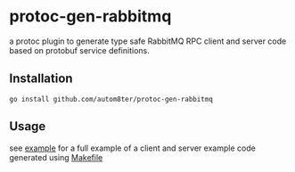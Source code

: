 # protoc-gen-rabbitmq

a protoc plugin to generate type safe RabbitMQ RPC client and server code based on protobuf service definitions.

## Installation

    go install github.com/autom8ter/protoc-gen-rabbitmq

## Usage

see [example](example) for a full example of a client and server
example code generated using [Makefile](Makefile)
